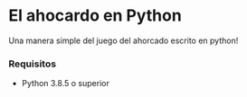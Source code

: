 # El ahocardo en Python
Una manera simple del juego del ahorcado escrito en python!

### Requisitos
- Python 3.8.5 o superior
